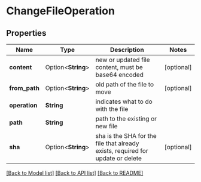 # ChangeFileOperation

## Properties

Name | Type | Description | Notes
------------ | ------------- | ------------- | -------------
**content** | Option<**String**> | new or updated file content, must be base64 encoded | [optional]
**from_path** | Option<**String**> | old path of the file to move | [optional]
**operation** | **String** | indicates what to do with the file | 
**path** | **String** | path to the existing or new file | 
**sha** | Option<**String**> | sha is the SHA for the file that already exists, required for update or delete | [optional]

[[Back to Model list]](../README.md#documentation-for-models) [[Back to API list]](../README.md#documentation-for-api-endpoints) [[Back to README]](../README.md)



